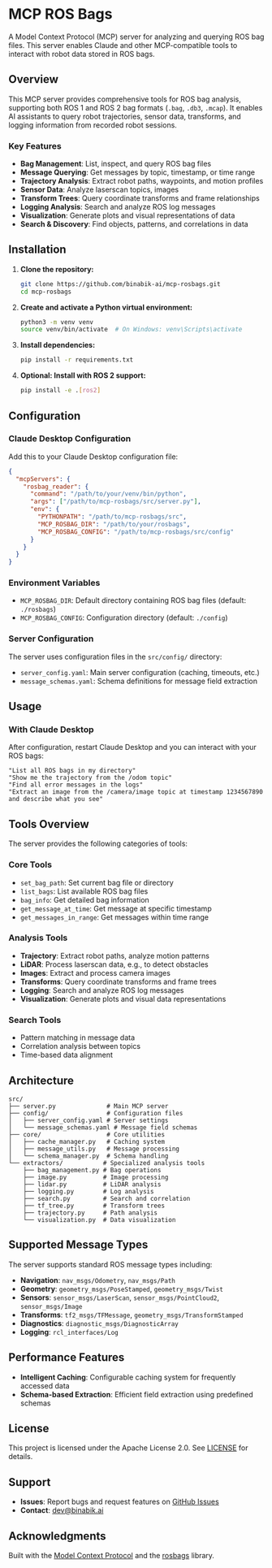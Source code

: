 # MCP ROS Bags

A Model Context Protocol (MCP) server for analyzing and querying ROS bag files. This server enables Claude and other MCP-compatible tools to interact with robot data stored in ROS bags.

## Overview

This MCP server provides comprehensive tools for ROS bag analysis, supporting both ROS 1 and ROS 2 bag formats (`.bag`, `.db3`, `.mcap`). It enables AI assistants to query robot trajectories, sensor data, transforms, and logging information from recorded robot sessions.

### Key Features

- **Bag Management**: List, inspect, and query ROS bag files
- **Message Querying**: Get messages by topic, timestamp, or time range
- **Trajectory Analysis**: Extract robot paths, waypoints, and motion profiles
- **Sensor Data**: Analyze laserscan topics, images
- **Transform Trees**: Query coordinate transforms and frame relationships
- **Logging Analysis**: Search and analyze ROS log messages
- **Visualization**: Generate plots and visual representations of data
- **Search & Discovery**: Find objects, patterns, and correlations in data

## Installation

1. **Clone the repository:**
    ```bash
    git clone https://github.com/binabik-ai/mcp-rosbags.git
    cd mcp-rosbags
    ```

2. **Create and activate a Python virtual environment:**
    ```bash
    python3 -m venv venv
    source venv/bin/activate  # On Windows: venv\Scripts\activate
    ```

3. **Install dependencies:**
    ```bash
    pip install -r requirements.txt
    ```

4. **Optional: Install with ROS 2 support:**
    ```bash
    pip install -e .[ros2]
    ```

## Configuration

### Claude Desktop Configuration

Add this to your Claude Desktop configuration file:

```json
{
  "mcpServers": {
    "rosbag_reader": {
      "command": "/path/to/your/venv/bin/python",
      "args": ["/path/to/mcp-rosbags/src/server.py"],
      "env": {
        "PYTHONPATH": "/path/to/mcp-rosbags/src",
        "MCP_ROSBAG_DIR": "/path/to/your/rosbags",
        "MCP_ROSBAG_CONFIG": "/path/to/mcp-rosbags/src/config"
      }
    }
  }
}
```

### Environment Variables

- `MCP_ROSBAG_DIR`: Default directory containing ROS bag files (default: `./rosbags`)
- `MCP_ROSBAG_CONFIG`: Configuration directory (default: `./config`)

### Server Configuration

The server uses configuration files in the `src/config/` directory:

- `server_config.yaml`: Main server configuration (caching, timeouts, etc.)
- `message_schemas.yaml`: Schema definitions for message field extraction

## Usage

### With Claude Desktop

After configuration, restart Claude Desktop and you can interact with your ROS bags:

```
"List all ROS bags in my directory"
"Show me the trajectory from the /odom topic"
"Find all error messages in the logs"
"Extract an image from the /camera/image topic at timestamp 1234567890 and describe what you see"
```

## Tools Overview

The server provides the following categories of tools:

### Core Tools
- `set_bag_path`: Set current bag file or directory
- `list_bags`: List available ROS bag files
- `bag_info`: Get detailed bag information
- `get_message_at_time`: Get message at specific timestamp
- `get_messages_in_range`: Get messages within time range

### Analysis Tools
- **Trajectory**: Extract robot paths, analyze motion patterns
- **LiDAR**: Process laserscan data, e.g., to detect obstacles
- **Images**: Extract and process camera images
- **Transforms**: Query coordinate transforms and frame trees
- **Logging**: Search and analyze ROS log messages
- **Visualization**: Generate plots and visual data representations

### Search Tools
- Pattern matching in message data
- Correlation analysis between topics
- Time-based data alignment

## Architecture

```
src/
├── server.py              # Main MCP server
├── config/                # Configuration files
│   ├── server_config.yaml # Server settings
│   └── message_schemas.yaml # Message field schemas
├── core/                  # Core utilities
│   ├── cache_manager.py   # Caching system
│   ├── message_utils.py   # Message processing
│   └── schema_manager.py  # Schema handling
└── extractors/           # Specialized analysis tools
    ├── bag_management.py # Bag operations
    ├── image.py          # Image processing
    ├── lidar.py          # LiDAR analysis
    ├── logging.py        # Log analysis
    ├── search.py         # Search and correlation
    ├── tf_tree.py        # Transform trees
    ├── trajectory.py     # Path analysis
    └── visualization.py  # Data visualization
```

## Supported Message Types

The server supports standard ROS message types including:
- **Navigation**: `nav_msgs/Odometry`, `nav_msgs/Path`
- **Geometry**: `geometry_msgs/PoseStamped`, `geometry_msgs/Twist`
- **Sensors**: `sensor_msgs/LaserScan`, `sensor_msgs/PointCloud2`, `sensor_msgs/Image`
- **Transforms**: `tf2_msgs/TFMessage`, `geometry_msgs/TransformStamped`
- **Diagnostics**: `diagnostic_msgs/DiagnosticArray`
- **Logging**: `rcl_interfaces/Log`

## Performance Features

- **Intelligent Caching**: Configurable caching system for frequently accessed data
- **Schema-based Extraction**: Efficient field extraction using predefined schemas

## License

This project is licensed under the Apache License 2.0. See [LICENSE](LICENSE) for details.

## Support

- **Issues**: Report bugs and request features on [GitHub Issues](https://github.com/binabik-ai/mcp-rosbags/issues)
- **Contact**: dev@binabik.ai

## Acknowledgments

Built with the [Model Context Protocol](https://modelcontextprotocol.io/) and the [rosbags](https://github.com/ternaris/rosbags) library.
